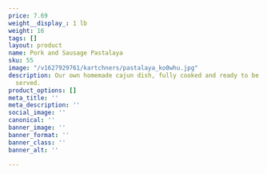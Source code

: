 ```yaml
---
price: 7.69
weight__display_: 1 lb
weight: 16
tags: []
layout: product
name: Pork and Sausage Pastalaya
sku: 55
image: "/v1627929761/kartchners/pastalaya_ko0whu.jpg"
description: Our own homemade cajun dish, fully cooked and ready to be boiled and
  served.
product_options: []
meta_title: ''
meta_description: ''
social_image: ''
canonical: ''
banner_image: ''
banner_format: ''
banner_class: ''
banner_alt: ''

---
```

